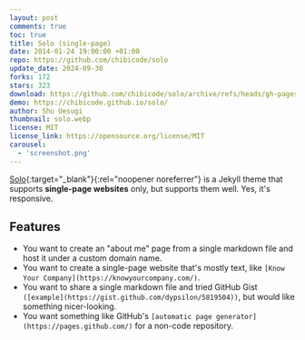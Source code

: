 ```yaml
---
layout: post
comments: true
toc: true
title: Solo (single-page)
date: 2014-01-24 19:00:00 +01:00
repo: https://github.com/chibicode/solo
update_date: 2024-09-30
forks: 172
stars: 323
download: https://github.com/chibicode/solo/archive/refs/heads/gh-pages.zip
demo: https://chibicode.github.io/solo/
author: Shu Uesugi
thumbnail: solo.webp
license: MIT
license_link: https://opensource.org/license/MIT
carousel:
  - 'screenshot.png'
---
```


[Solo](https://chibicode.github.io/solo){:target="_blank"}{:rel="noopener noreferrer"} is a Jekyll theme that supports **single-page websites** only, but supports them well. Yes, it's responsive.

## Features

* You want to create an "about me" page from a single markdown file and host it under a custom domain name.
* You want to create a single-page website that's mostly text, like `[Know Your Company](https://knowyourcompany.com/)`.
* You want to share a single markdown file and tried GitHub Gist `([example](https://gist.github.com/dypsilon/5819504))`, but would like something nicer-looking.
* You want something like GitHub's `[automatic page generator](https://pages.github.com/)` for a non-code repository.
